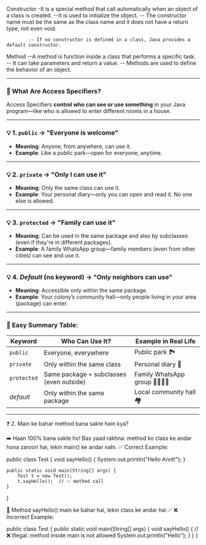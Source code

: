 Constructor -It is a special method that call automatically when an object of a class is created. 
            --It is used to initialize the object.
            -- The constructor name must be the same as the class name and it does not have a return type, not even void.

            -- If no constructor is defined in a class, Java provides a default constructor.

Method        --A method is function inside a class that performs a specific task.
            -- It can take parameters and return a value.
            -- Methods are used to define the behavior of an object.

---

### 🔑 What Are Access Specifiers?

Access Specifiers **control who can see or use something** in your Java program—like who is allowed to enter different rooms in a house.

---

### 💡 1. `public` → "Everyone is welcome"

* **Meaning**: Anyone, from anywhere, can use it.
* **Example**: Like a public park—open for everyone, anytime.

---

### 💡 2. `private` → "Only I can use it"

* **Meaning**: Only the same class can use it.
* **Example**: Your personal diary—only you can open and read it. No one else is allowed.

---

### 💡 3. `protected` → "Family can use it"

* **Meaning**: Can be used in the same package and also by subclasses (even if they're in different packages).
* **Example**: A family WhatsApp group—family members (even from other cities) can see and use it.

---

### 💡 4. *Default* (no keyword) → "Only neighbors can use"

* **Meaning**: Accessible only within the same package.
* **Example**: Your colony’s community hall—only people living in your area (package) can enter.

---

### 🌼 Easy Summary Table:

| Keyword     | Who Can Use It?                          | Example in Real Life              |
| ----------- | ---------------------------------------- | --------------------------------- |
| `public`    | Everyone, everywhere                     | Public park 🏞️                   |
| `private`   | Only within the same class               | Personal diary 📓                 |
| `protected` | Same package + subclasses (even outside) | Family WhatsApp group 👨‍👩‍👧‍👦 |
| *default*   | Only within the same package             | Local community hall 🏘️          |

---




❓ 2. Main ke bahar method bana sakte hain kya?

➡️ Haan 100% bana sakte ho!
Bas yaad rakhna: method ko class ke andar hona zaroori hai, lekin main() ke andar nahi.
✅ Correct Example:

public class Test {
    void sayHello() {
        System.out.println("Hello Annt!");
    }

    public static void main(String[] args) {
        Test t = new Test();
        t.sayHello();  // ✅ method call
    }
}

🛑 Method sayHello() main ke bahar hai, lekin class ke andar hai ✅
❌ Incorrect Example:

public class Test {
    public static void main(String[] args) {
        void sayHello() {  // ❌ Illegal: method inside main is not allowed
            System.out.println("Hello");
        }
    }
}